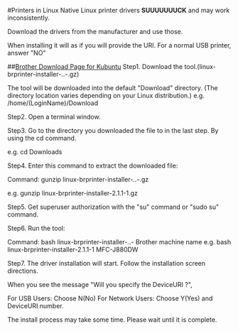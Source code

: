 #Printers in Linux
Native Linux printer drivers **SUUUUUUUCK** and may work inconsistently.

Download the drivers from the manufacturer and use those.

When installing it will as if you will provide the URI. For a normal USB printer, answer "NO"

##[Brother Download Page for Kubuntu](https://support.brother.com/g/b/downloadhowto.aspx?c=us&lang=en&prod=hll2340dw_us_eu_as&os=128&dlid=dlf006893_000&flang=4&type3=625)
Step1. Download the tool.(linux-brprinter-installer-*.*.*-*.gz)

The tool will be downloaded into the default "Download" directory.
(The directory location varies depending on your Linux distribution.)
e.g. /home/(LoginName)/Download

Step2. Open a terminal window.

Step3. Go to the directory you downloaded the file to in the last step. By using the cd command.

e.g. cd Downloads

Step4. Enter this command to extract the downloaded file:

Command: gunzip linux-brprinter-installer-*.*.*-*.gz

e.g. gunzip linux-brprinter-installer-2.1.1-1.gz

Step5. Get superuser authorization with the "su" command or "sudo su" command.

Step6. Run the tool:

Command: bash linux-brprinter-installer-*.*.*-* Brother machine name
e.g. bash linux-brprinter-installer-2.1.1-1 MFC-J880DW

Step7. The driver installation will start. Follow the installation screen directions.


When you see the message "Will you specify the DeviceURI ?",

For USB Users: Choose N(No)
For Network Users: Choose Y(Yes) and DeviceURI number.

The install process may take some time. Please wait until it is complete.